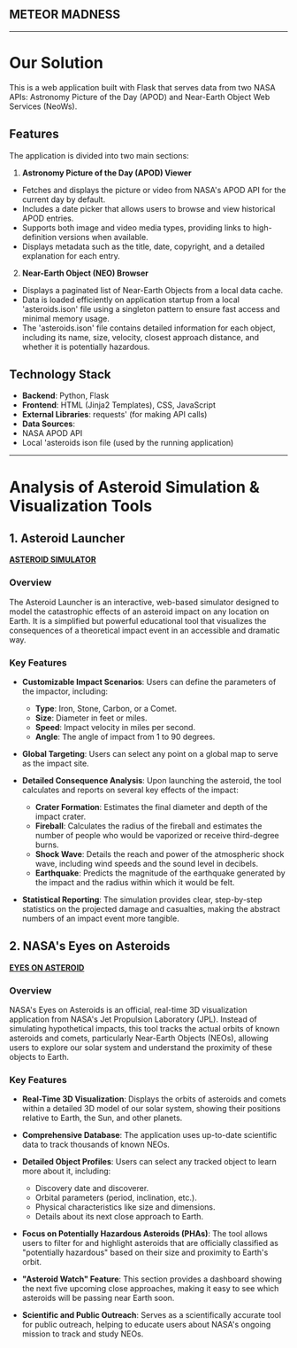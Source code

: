 ## METEOR MADNESS
_______________________________________________________________________________

# Our Solution
This is a web application built with Flask that serves data from two NASA APIs: Astronomy Picture of the Day (APOD) and Near-Earth Object Web Services (NeoWs).
## Features
The application is divided into two main sections:
1. **Astronomy Picture of the Day (APOD) Viewer**
* Fetches and displays the picture or video from NASA's APOD API for the current day by default.
* Includes a date picker that allows users to browse and view historical APOD entries.
* Supports both image and video media types, providing links to high-definition versions when available.
* Displays metadata such as the title, date, copyright, and a detailed explanation for each entry.
2. **Near-Earth Object (NEO) Browser**
* Displays a paginated list of Near-Earth Objects from a local data cache.
* Data is loaded efficiently on application startup from a local 'asteroids.ison' file using a singleton pattern to ensure fast access and minimal memory usage.
* The 'asteroids.ison' file contains detailed information for each object, including its name, size, velocity, closest approach distance, and whether it is potentially hazardous.
## Technology Stack
* **Backend**: Python, Flask
* **Frontend**: HTML (Jinja2 Templates), CSS, JavaScript
* **External Libraries**: requests' (for making API calls)
* **Data Sources**:
* NASA APOD API
* Local 'asteroids ison file (used by the running application)






--------------------------
# Analysis of Asteroid Simulation & Visualization Tools

## 1. Asteroid Launcher 
**[ASTEROID SIMULATOR]( https://neal.fun/asteroid-launcher/)**


### Overview

The Asteroid Launcher is an interactive, web-based simulator designed to model the catastrophic effects of an asteroid impact on any location on Earth. It is a simplified but powerful educational tool that visualizes the consequences of a theoretical impact event in an accessible and dramatic way.

### Key Features

* **Customizable Impact Scenarios**: Users can define the parameters of the impactor, including:
    * **Type**: Iron, Stone, Carbon, or a Comet.
    * **Size**: Diameter in feet or miles.
    * **Speed**: Impact velocity in miles per second.
    * **Angle**: The angle of impact from 1 to 90 degrees.

* **Global Targeting**: Users can select any point on a global map to serve as the impact site.

* **Detailed Consequence Analysis**: Upon launching the asteroid, the tool calculates and reports on several key effects of the impact:
    * **Crater Formation**: Estimates the final diameter and depth of the impact crater.
    * **Fireball**: Calculates the radius of the fireball and estimates the number of people who would be vaporized or receive third-degree burns.
    * **Shock Wave**: Details the reach and power of the atmospheric shock wave, including wind speeds and the sound level in decibels.
    * **Earthquake**: Predicts the magnitude of the earthquake generated by the impact and the radius within which it would be felt.

* **Statistical Reporting**: The simulation provides clear, step-by-step statistics on the projected damage and casualties, making the abstract numbers of an impact event more tangible.


## 2. NASA's Eyes on Asteroids  
**[EYES ON ASTEROID](https://eyes.nasa.gov/apps/asteroids/#/home)**

### Overview

NASA's Eyes on Asteroids is an official, real-time 3D visualization application from NASA's Jet Propulsion Laboratory (JPL). Instead of simulating hypothetical impacts, this tool tracks the actual orbits of known asteroids and comets, particularly Near-Earth Objects (NEOs), allowing users to explore our solar system and understand the proximity of these objects to Earth.

### Key Features

* **Real-Time 3D Visualization**: Displays the orbits of asteroids and comets within a detailed 3D model of our solar system, showing their positions relative to Earth, the Sun, and other planets.

* **Comprehensive Database**: The application uses up-to-date scientific data to track thousands of known NEOs.

* **Detailed Object Profiles**: Users can select any tracked object to learn more about it, including:
    * Discovery date and discoverer.
    * Orbital parameters (period, inclination, etc.).
    * Physical characteristics like size and dimensions.
    * Details about its next close approach to Earth.

* **Focus on Potentially Hazardous Asteroids (PHAs)**: The tool allows users to filter for and highlight asteroids that are officially classified as "potentially hazardous" based on their size and proximity to Earth's orbit.

* **"Asteroid Watch" Feature**: This section provides a dashboard showing the next five upcoming close approaches, making it easy to see which asteroids will be passing near Earth soon.

* **Scientific and Public Outreach**: Serves as a scientifically accurate tool for public outreach, helping to educate users about NASA's ongoing mission to track and study NEOs.


